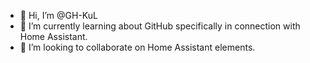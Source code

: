 - 👋 Hi, I’m @GH-KuL
- 🌱 I’m currently learning about GitHub specifically in connection with Home Assistant.
- 💞️ I’m looking to collaborate on Home Assistant elements.

<!---
GH-KuL/GH-KuL is a ✨ special ✨ repository because its `README.md` (this file) appears on your GitHub profile.
You can click the Preview link to take a look at your changes.
--->
